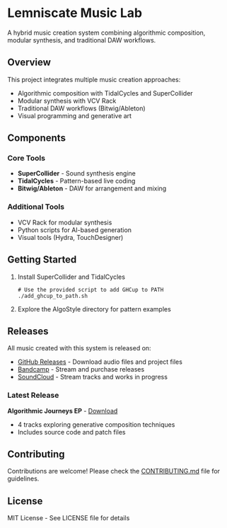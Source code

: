 # Lemniscate Music Lab

A hybrid music creation system combining algorithmic composition, modular synthesis, and traditional DAW workflows.

## Overview

This project integrates multiple music creation approaches:
- Algorithmic composition with TidalCycles and SuperCollider
- Modular synthesis with VCV Rack
- Traditional DAW workflows (Bitwig/Ableton)
- Visual programming and generative art

## Components

### Core Tools
- **SuperCollider** - Sound synthesis engine
- **TidalCycles** - Pattern-based live coding
- **Bitwig/Ableton** - DAW for arrangement and mixing

### Additional Tools
- VCV Rack for modular synthesis
- Python scripts for AI-based generation
- Visual tools (Hydra, TouchDesigner)

## Getting Started

1. Install SuperCollider and TidalCycles
   ```
   # Use the provided script to add GHCup to PATH
   ./add_ghcup_to_path.sh
   ```

2. Explore the AlgoStyle directory for pattern examples

## Releases

All music created with this system is released on:

- [GitHub Releases](https://github.com/lemniscate/music-lab/releases) - Download audio files and project files
- [Bandcamp](https://lemniscate.bandcamp.com) - Stream and purchase releases
- [SoundCloud](https://soundcloud.com/lemniscate-music) - Stream tracks and works in progress

### Latest Release

**Algorithmic Journeys EP** - [Download](https://github.com/lemniscate/music-lab/releases/tag/v1.0.0)
- 4 tracks exploring generative composition techniques
- Includes source code and patch files

## Contributing

Contributions are welcome! Please check the [CONTRIBUTING.md](CONTRIBUTING.md) file for guidelines.

## License

MIT License - See LICENSE file for details

